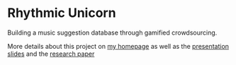 # Rhythmic Unicorn

Building a music suggestion database through gamified crowdsourcing.

More details about this project on [my homepage](http://anythingbut.me/projects/rhythmic-unicorn.md) as well as the [presentation slides](https://github.com/ferb96/Rhythmic-Unicorn/blob/master/rhythmic-unicorn-slides.pdf) and the [research paper](https://github.com/ferb96/Rhythmic-Unicorn/blob/master/rhythmic-unicorn-paper.pdf)
